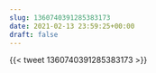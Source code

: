 ```yaml
---
slug: 1360740391285383173
date: 2021-02-13 23:59:25+00:00
draft: false
---
```


{{< tweet 1360740391285383173 >}}
